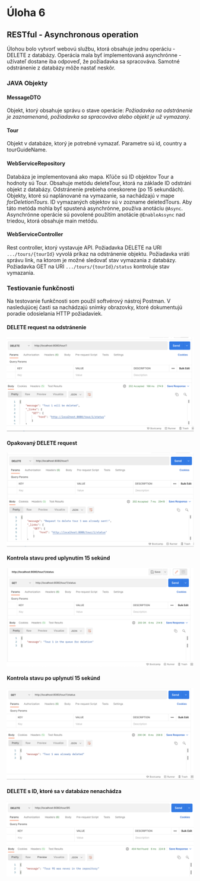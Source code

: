 # Úloha 6
## RESTful - Asynchronous operation

Úlohou bolo vytvorť webovú službu, ktorá obsahuje jednu operáciu - DELETE z databázy.
Operácia mala byť implementovaná asynchrónne - užívateľ dostane iba odpoveď, že požiadavka sa spracováva. Samotné odstránenie z databázy môže nastať neskôr.

### JAVA Objekty

#### MessageDTO
Objekt, ktorý obsahuje správu o stave operácie: _Požiadavka na odstránenie je zaznamenaná, požiadavka sa spracováva alebo objekt je už vymazaný_.

#### Tour
Objekt v databáze, ktorý je potrebné vymazať. Parametre sú id, country a tourGuideName.

#### WebServiceRepository
Databáza je implementovaná ako mapa. Kľúče sú ID objektov Tour a hodnoty sú Tour. Obsahuje metódu deleteTour, ktorá na základe ID odstráni objekt z databázy.
Odstránenie prebieha oneskorene (po 15 sekundách). Objekty, ktoré sú naplánované na vymazanie, sa nachádzajú v mape _forDeletionTours_. ID vymazaných objektov sú v zozname deletedTours.
Aby táto metóda mohla byť spustená asynchrónne, používa anotáciu `@Async`. Asynchrónne operácie sú povolené použitím anotácie `@EnableAssync` nad triedou, ktorá obsahuje main metódu.

#### WebServiceController
Rest controller, ktorý vystavuje API. Požiadavka DELETE na URI `.../tours/{tourId}` vyvolá príkaz na odstránenie objektu. Požiadavka vráti správu link, na ktorom je možné sledovať stav vymazania z databázy.
Požiadavka GET na URI `.../tours/{tourId}/status` kontroluje stav vymazania.

### Testiovanie funkčnosti

Na testovanie funkčnosti som použil softvérový nástroj Postman. V nasledujúcej časti sa nachádzajú snímky obrazovky, ktoré dokumentujú poradie odosielania HTTP požiadaviek.

#### DELETE request na odstránenie
![delete request](src/main/resources/images/will_be_deleted.png)

#### Opakovaný DELETE request
![delete request](src/main/resources/images/already_sent_request.png)

#### Kontrola stavu pred uplynutím 15 sekúnd
![delete request](src/main/resources/images/for_deletion_status.png)

#### Kontrola stavu po uplynutí 15 sekúnd
![delete request](src/main/resources/images/deleted_status.png)

#### DELETE s ID, ktoré sa v databáze nenachádza
![delete request](src/main/resources/images/never_in_repo.png)
